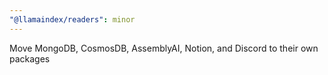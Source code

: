 ```yaml
---
"@llamaindex/readers": minor
---
```


Move MongoDB, CosmosDB, AssemblyAI, Notion, and Discord to their own packages
